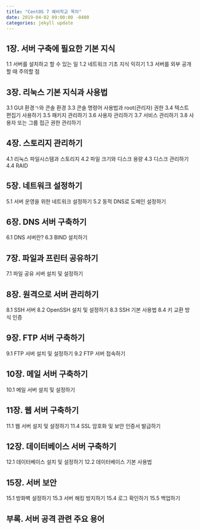 ```yaml
---
title: "CentOS 7 예비학교 목차"
date: 2019-04-02 09:00:00 -0400
categories: jekyll update
---
```



## 1장. 서버 구축에 필요한 기본 지식
1.1 서버를 설치하고 할 수 있는 일
1.2 네트워크 기초 지식 익히기
1.3 서버를 외부 공개할 때 주의할 점

## 3장. 리눅스 기본 지식과 사용법
3.1 GUI 환경ㄱ와 콘솔 환경
3.3 콘솔 명령어 사용법과 root(관리자) 권한
3.4 텍스트 편집기 사용하기
3.5 패키지 관리하기
3.6 사용자 관리하기 
3.7 서비스 관리하기
3.8 사용자 또는 그룹 접근 권한 관리하기

## 4장. 스토리지 관리하기
4.1 리눅스 파일시스템과 스토리지
4.2 파일 크기와 디스크 용량
4.3 디스크 관리하기
4.4 RAID

## 5장. 네트워크 설정하기
5.1 서버 운영을 위한 네트워크 설정하기
5.2 동적 DNS로 도메인 설정하기

## 6장. DNS 서버 구축하기
6.1 DNS 서버란?
6.3 BIND 설치하기

## 7장. 파일과 프린터 공유하기
7.1 파일 공유 서버 설치 및 설정하기

## 8장. 원격으로 서버 관리하기
8.1 SSH 서버
8.2 OpenSSH 설치 및 설정하기
8.3 SSH 기본 사용법
8.4 키 교환 방식 인증

## 9장. FTP 서버 구축하기
9.1 FTP 서버 설치 및 설정하기
9.2 FTP 서버 접속하기

## 10장. 메일 서버 구축하기
10.1 메일 서버 설치 및 설정하기

## 11장. 웹 서버 구축하기
11.1 웹 서버 설치 및 설정하기
11.4 SSL 암호화 및 보안 인증서 발급하기

## 12장. 데이터베이스 서버 구축하기
12.1 데이터베이스 설치 및 설정하기
12.2 데이터베이스 기본 사용법

## 15장. 서버 보안
15.1 방화벽 설정하기
15.3 서버 해킹 방지하기
15.4 로그 확인하기
15.5 백업하기

## 부록. 서버 공격 관련 주요 용어
